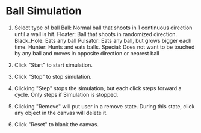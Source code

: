 # Ball Simulation

1. Select type of ball
  Ball: Normal ball that shoots in 1 continuous direction until a wall is hit.
  Floater: Ball that shoots in randomized direction.
  Black_Hole: Eats any ball
  Pulsator: Eats any ball, but grows bigger each time.
  Hunter: Hunts and eats balls.
  Special: Does not want to be touched by any ball and moves in opposite direction or nearest ball
  
2. Click "Start" to start simulation.

3. Click "Stop" to stop simulation.

4. Clicking "Step" stops the simulation, but each click steps forward a cycle. Only steps if Simulation is stopped.

6. Clicking "Remove" will put user in a remove state. During this state, click any object in the canvas will delete it.

5. Click "Reset" to blank the canvas.
